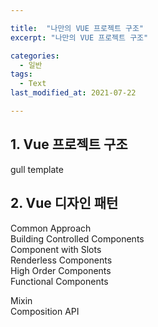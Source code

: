 ```yaml
---

title:  "나만의 VUE 프로젝트 구조"
excerpt: "나만의 VUE 프로젝트 구조"

categories:
  - 일반
tags:
  - Text
last_modified_at: 2021-07-22

---
```


## 1. Vue 프로젝트 구조

gull template

## 2. Vue 디자인 패턴

Common Approach   
Building Controlled Components   
Component with Slots   
Renderless Components   
High Order Components   
Functional Components   

Mixin   
Composition API   